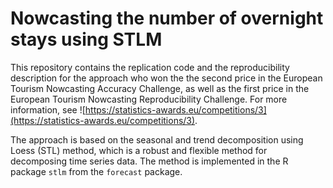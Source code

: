 # Nowcasting the number of overnight stays using STLM

This repository contains the replication code and the reproducibility description for the approach who won the the second price in the European Tourism Nowcasting Accuracy Challenge, as well as the first price in the European Tourism Nowcasting Reproducibility Challenge. For more information, see ![https://statistics-awards.eu/competitions/3](https://statistics-awards.eu/competitions/3).

The approach is based on the seasonal and trend decomposition using Loess (STL) method, which is a robust and flexible method for decomposing time series data. The method is implemented in the R package `stlm` from the `forecast` package.